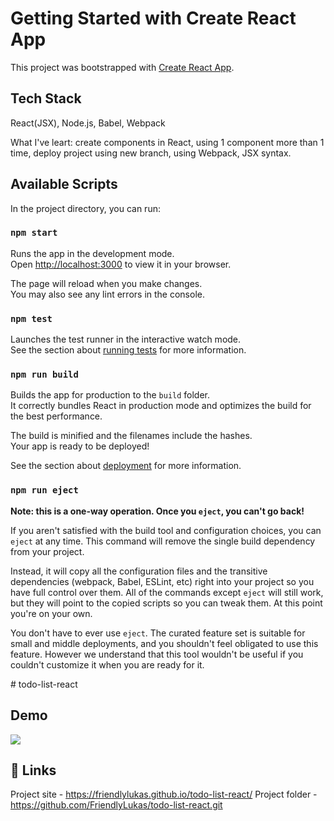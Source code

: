 # Getting Started with Create React App

This project was bootstrapped with [Create React App](https://github.com/facebook/create-react-app).

## Tech Stack

React(JSX), Node.js, Babel, Webpack

What I've leart: create components in React, using 1 component more than 1 time, deploy project using new branch, using Webpack, JSX syntax.

## Available Scripts

In the project directory, you can run:

### `npm start`

Runs the app in the development mode.\
Open [http://localhost:3000](http://localhost:3000) to view it in your browser.

The page will reload when you make changes.\
You may also see any lint errors in the console.

### `npm test`

Launches the test runner in the interactive watch mode.\
See the section about [running tests](https://facebook.github.io/create-react-app/docs/running-tests) for more information.

### `npm run build`

Builds the app for production to the `build` folder.\
It correctly bundles React in production mode and optimizes the build for the best performance.

The build is minified and the filenames include the hashes.\
Your app is ready to be deployed!

See the section about [deployment](https://facebook.github.io/create-react-app/docs/deployment) for more information.

### `npm run eject`

**Note: this is a one-way operation. Once you `eject`, you can't go back!**

If you aren't satisfied with the build tool and configuration choices, you can `eject` at any time. This command will remove the single build dependency from your project.

Instead, it will copy all the configuration files and the transitive dependencies (webpack, Babel, ESLint, etc) right into your project so you have full control over them. All of the commands except `eject` will still work, but they will point to the copied scripts so you can tweak them. At this point you're on your own.

You don't have to ever use `eject`. The curated feature set is suitable for small and middle deployments, and you shouldn't feel obligated to use this feature. However we understand that this tool wouldn't be useful if you couldn't customize it when you are ready for it.

#   t o d o - l i s t - r e a c t 
 
 

## Demo

![](public/todo-list-react-no-interactions.giftodo-list-react-no-interactions.gif)

## 🔗 Links

Project site - https://friendlylukas.github.io/todo-list-react/
Project folder - https://github.com/FriendlyLukas/todo-list-react.git
